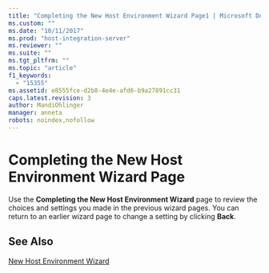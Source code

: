 ```yaml
---
title: "Completing the New Host Environment Wizard Page1 | Microsoft Docs"
ms.custom: ""
ms.date: "10/11/2017"
ms.prod: "host-integration-server"
ms.reviewer: ""
ms.suite: ""
ms.tgt_pltfrm: ""
ms.topic: "article"
f1_keywords: 
  - "15355"
ms.assetid: e8555fce-d2b8-4e4e-afd6-b9a27891cc31
caps.latest.revision: 3
author: MandiOhlinger
manager: anneta
robots: noindex,nofollow
---
```

# Completing the New Host Environment Wizard Page
Use the **Completing the New Host Environment Wizard** page to review the choices and settings you made in the previous wizard pages. You can return to an earlier wizard page to change a setting by clicking **Back**.  
  
## See Also  
 [New Host Environment Wizard](../core/new-host-environment-wizard.md)
